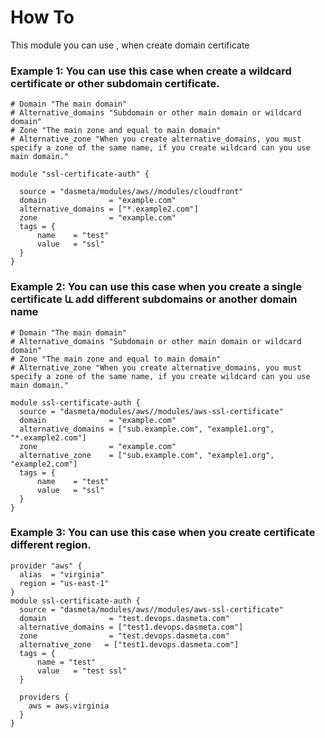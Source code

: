 # How To
This module you can use , when create domain certificate


### Example 1:  You can use this case when create a wildcard certificate or other subdomain certificate.

```
# Domain "The main domain"
# Alternative_domains "Subdomain or other main domain or wildcard domain"
# Zone "The main zone and equal to main domain"
# Alternative_zone "When you create alternative_domains, you must specify a zone of the same name, if you create wildcard can you use main domain."

module "ssl-certificate-auth" {

  source = "dasmeta/modules/aws//modules/cloudfront"
  domain              = "example.com"
  alternative_domains = ["*.example2.com"]
  zone                = "example.com"
  tags = {
      name    = "test"
      value   = "ssl"
  }
}

```
### Example 2: You can use this case when you create a single certificate և add different subdomains or another domain name
```
# Domain "The main domain"
# Alternative_domains "Subdomain or other main domain or wildcard domain"
# Zone "The main zone and equal to main domain"
# Alternative_zone "When you create alternative_domains, you must specify a zone of the same name, if you create wildcard can you use main domain."

module ssl-certificate-auth {
  source = "dasmeta/modules/aws//modules/aws-ssl-certificate"
  domain              = "example.com"
  alternative_domains = ["sub.example.com", "example1.org", "*.example2.com"]
  zone                = "example.com"
  alternative_zone    = ["sub.example.com", "example1.org", "example2.com"]
  tags = {
      name    = "test"
      value   = "ssl"
  }  
}

```
### Example 3: You can use this case when you create certificate different region.
```
provider "aws" {
  alias  = "virginia"
  region = "us-east-1"
}
module ssl-certificate-auth {
  source = "dasmeta/modules/aws//modules/aws-ssl-certificate"
  domain              = "test.devops.dasmeta.com"
  alternative_domains = ["test1.devops.dasmeta.com"]
  zone                = "test.devops.dasmeta.com"
  alternative_zone   = ["test1.devops.dasmeta.com"]
  tags = {
      name = "test"
      value   = "test ssl"
  }
  
  providers {
    aws = aws.virginia
  }
}
```